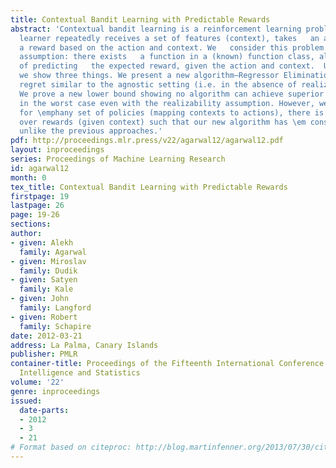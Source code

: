 ```yaml
---
title: Contextual Bandit Learning with Predictable Rewards
abstract: 'Contextual bandit learning is a reinforcement learning problem where   the
  learner repeatedly receives a set of features (context), takes   an action and receives
  a reward based on the action and context. We   consider this problem under a realizability
  assumption: there exists   a function in a (known) function class, always capable
  of predicting   the expected reward, given the action and context.  Under this   assumption,
  we show three things. We present a new algorithm–Regressor Elimination – with a
  regret similar to the agnostic setting (i.e. in the absence of realizability assumption).
  We prove a new lower bound showing no algorithm can achieve superior performance
  in the worst case even with the realizability assumption. However, we do show that
  for \emphany set of policies (mapping contexts to actions), there is a distribution
  over rewards (given context) such that our new algorithm has \em constant regret
  unlike the previous approaches.'
pdf: http://proceedings.mlr.press/v22/agarwal12/agarwal12.pdf
layout: inproceedings
series: Proceedings of Machine Learning Research
id: agarwal12
month: 0
tex_title: Contextual Bandit Learning with Predictable Rewards
firstpage: 19
lastpage: 26
page: 19-26
sections: 
author:
- given: Alekh
  family: Agarwal
- given: Miroslav
  family: Dudik
- given: Satyen
  family: Kale
- given: John
  family: Langford
- given: Robert
  family: Schapire
date: 2012-03-21
address: La Palma, Canary Islands
publisher: PMLR
container-title: Proceedings of the Fifteenth International Conference on Artificial
  Intelligence and Statistics
volume: '22'
genre: inproceedings
issued:
  date-parts:
  - 2012
  - 3
  - 21
# Format based on citeproc: http://blog.martinfenner.org/2013/07/30/citeproc-yaml-for-bibliographies/
---
```

